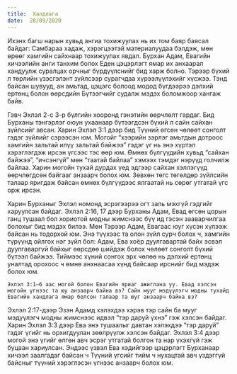 ```yaml
---
title:  Халдлага
date:  28/09/2020
---
```


Ихэнх багш нарын хувьд ангиа тохижуулах нь их том баяр баясал байдаг: Самбараа хадаж, хэрэгцээтэй материалуудаа бэлдэж, мөн өрөөг хамгийн сайхнаар тохижуулах явдал. Бурхан Адам, Евагийн хичээлийн анги танхим болох Еден цэцэрлэгт ямар их анхаарал хандуулж суралцах орчныг бүрдүүлснийг бид харж болно. Тэрээр бүхий л төрлийн үзэсгэлэнт зүйлсээр сурагчдаа хүрээлүүлэхийг хүсжээ. Тэнд байсан шувууд, ан амьтад, цэцэгс болоод модод бүгдээрээ дэлхий ертөнц болон өөрсдийн Бүтээгчийг судалж мэдэх боломжоор хангаж байв.

Гэвч Эхлэл 2-с 3-р бүлгийн хооронд гэнэтийн өөрчлөлт гардаг. Бид Бурханы тэнгэрлэг оюун ухаанаар бүтээгдсэн бүхий л сайн сайхан зүйлсийг авсан. Харин Эхлэл 3:1 дээр бид Түүний өгсөн чөлөөт сонголт гэдэг зүйлийг сэрээсэн юм. Могойг “хээрийн зэрлэг амьтдын дотроос хамгийн зальтай илүү зальтай байжээ” гэдэг үг нь энэ хүртэл хэрэглэгдэж ирсэн үгсээс тэс өөр юм. Өмнөх бүлгүүдийн хувьд “сайхан байжээ”, “ичсэнгүй” мөн “таатай байлаа” хэмээх тэмдэг нэрүүд голчилж байлаа. Харин могойн тухай дурдах үед эдгээр сайхан хэллэгүүд өөрчлөгдсөн байгааг анзаарч болох юм. Зөвхөн төгс төгөлдөр зүйлсийн талаар яригдаж байсан өмнөх бүлгүүдээс ялгаатай нь сөрөг утгатай үгс орж ирсэн.

Харин Бурханыг Эхлэл номонд эсрэгээрээ огт заль мэхгүй гэдгийг харуулсан байдаг. Эхлэл 2:16, 17 дээр Бурханы Адам, Евад өгсөн цорын ганц тушаал бол хориотой модны жимснээс бүү ид гэсэн зааварчилгаа болохыг бид мэдэх билээ. Мөн Тэрээр Адам, Евагаас юуг хүсэн хүлээж байсан нь тодорхой юм. Энэ түүхээс та олон зүйл сурч болох ч, хамгийн түрүүнд ойлгох нэг зүйл бол: Адам, Ева хоёр дуулгавартай байх эсвэл дуулгаваргүй байхыг өөрсдөө шийдэж болох чөлөөт сонголт бүхий бүтээл байжээ. Тиймээс хүний сонгох эрх чөлөө нь дэлхий ертөнц уналтад орохоос ч өмнө анхнаасаа хүнд байсаар ирснийг бид мэдэж болох юм.

`Эхлэл 3:1–6 аас могой болон Евагийн яриаг ажиглана уу. Евад хэлсэн могойн үгнээс та юу анзаарч байна вэ? Сайн мууг мэдүүлэгч модны тухайд Евагийн хандлага ямар болсон талаар та юуг анзаарч байна вэ?`

Эхлэл 2:17-дээр Эзэн Адамд хэлэхдээ хэрэв тэр сайн ба мууг мэдүүлэгч модны жимснээс идвэл “тэр даруй үхнэ” гэж хэлсэн байдаг. Харин Эхлэл 3:3 дээр Ева энэ тушаалыг давтан хэлэхдээ “тэр даруй” гэдэг үгийг нь орхигдуулан зөөлрүүлж хэлсэн байдаг. Эхлэл 3:4 дээр могой энэ үгийг өлгөн авч эсрэг утгатай болгон та нар үхэхгүй гэж буцаан хариулсан. Эндээс үзвэл Ева хэдийгээр цэцэрлэгт Бурханаар хичээл заалгадаг байсан ч Түүний үгсийг тийм ч нухацтай авч үздэггүй байсныг түүний хэрэглэсэн үгнээс анзаарч болох юм.